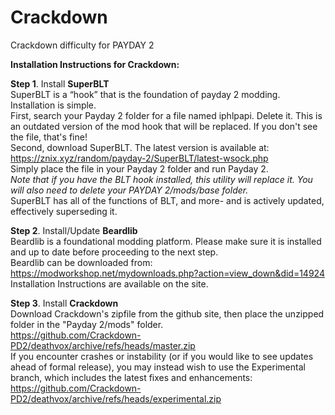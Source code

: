 # Crackdown
Crackdown difficulty for PAYDAY 2

**Installation Instructions for Crackdown:**

**Step 1**. Install **SuperBLT**  
SuperBLT is a “hook” that is the foundation of payday 2 modding. Installation is simple.  
First, search your Payday 2 folder for a file named iphlpapi. Delete it. This is an outdated version of the mod hook that will be replaced. If you don't see the file, that's fine!  
Second, download SuperBLT. The latest version is available at:  
https://znix.xyz/random/payday-2/SuperBLT/latest-wsock.php  
Simply place the file in your Payday 2 folder and run Payday 2.  
_Note that if you have the BLT hook installed, this utility will replace it. You will also need to delete your PAYDAY 2/mods/base folder._  
SuperBLT has all of the functions of BLT, and more- and is actively updated, effectively superseding it.  

**Step 2**. Install/Update **Beardlib**  
Beardlib is a foundational modding platform. Please make sure it is installed and up to date before proceeding to the next step.  
Beardlib can be downloaded from:  
https://modworkshop.net/mydownloads.php?action=view_down&did=14924  
Installation Instructions are available on the site.  

**Step 3**. Install **Crackdown**  
Download Crackdown's zipfile from the github site, then place the unzipped folder in the "Payday 2/mods" folder.  
https://github.com/Crackdown-PD2/deathvox/archive/refs/heads/master.zip  
If you encounter crashes or instability (or if you would like to see updates ahead of formal release), you may instead wish to use the Experimental branch, which includes the latest fixes and enhancements:  
https://github.com/Crackdown-PD2/deathvox/archive/refs/heads/experimental.zip
